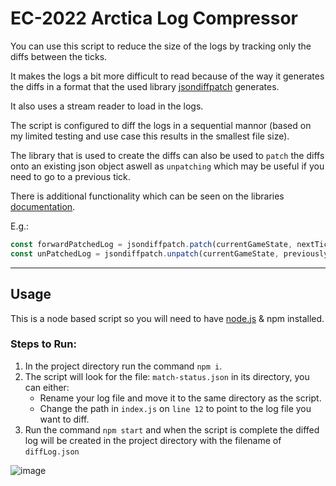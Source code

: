 # EC-2022 Arctica Log Compressor

You can use this script to reduce the size of the logs by tracking only the diffs between the ticks.

It makes the logs a bit more difficult to read because of the way it generates the diffs in a format that the used library [jsondiffpatch](http://badge.fury.io/js/jsondiffpatch) generates.

It also uses a stream reader to load in the logs.

The script is configured to diff the logs in a sequential mannor (based on my limited testing and use case this results in the smallest file size).

The library that is used to create the diffs can also be used to `patch` the diffs onto an existing json object aswell as `unpatching` which may be useful if you need to go to a previous tick.

There is additional functionality which can be seen on the libraries [documentation](http://badge.fury.io/js/jsondiffpatch).

E.g.:
```js
const forwardPatchedLog = jsondiffpatch.patch(currentGameState, nextTickDelta);
const unPatchedLog = jsondiffpatch.unpatch(currentGameState, previouslyAppliedDelta);
```
<hr>

## Usage

This is a node based script so you will need to have [node.js](https://nodejs.dev/en/) & npm installed.

### Steps to Run:
1. In the project directory run the command `npm i`.
1. The script will look for the file: `match-status.json` in its directory, you can either:
    * Rename your log file and move it to the same directory as the script.
    * Change the path in `index.js` on `line 12` to point to the log file you want to diff.
1. Run the command `npm start` and when the script is complete the diffed log will be created in the project directory with the filename of `diffLog.json`

![image](https://user-images.githubusercontent.com/61915796/184701507-e924b809-f29e-4bdf-beae-0956936a0755.png)
